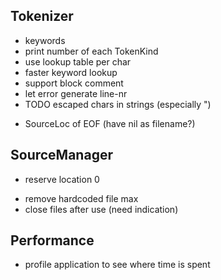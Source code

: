 
## Tokenizer
+ keywords
+ print number of each TokenKind
+ use lookup table per char
+ faster keyword lookup
+ support block comment
+ let error generate line-nr
+ TODO escaped chars in strings (especially \")
- SourceLoc of EOF (have nil as filename?)

## SourceManager
+ reserve location 0
- remove hardcoded file max
- close files after use (need indication)

## Performance
- profile application to see where time is spent

